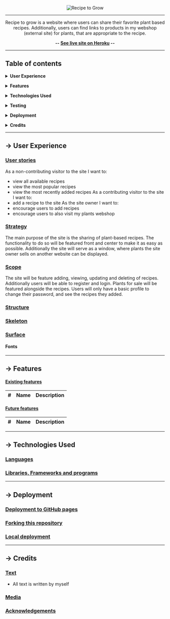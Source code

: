 <div align="center">

![Recipe to Grow](assets/screenshots/responsive-mockup.png)

---

Recipe to grow is a website where users can share their favorite plant based recipes. Additionally, users can find links to products in my webshop (external site) for plants, that are appropriate to the recipe. 

**-- [See live site on Heroku](#) --**

</div>

---

## Table of contents

**<details><summary>User Experience</summary>**
  - [User stories](#user-stories)
  - [Strategy](#strategy)
  - [Scope](#scope)
  - [Structure](#structure)
  - [Skeleton](#skeleton)
  - [Surface](#surface)
</details>

**<details><summary>Features</summary>**
  - [Existing features](#existing-features)
  - [Future features](#future-features)
</details>

**<details><summary>Technologies Used</summary>**
  - [Languages](#languages)
  - [Libraries, Frameworks and programs](#Libraries,-Frameworks-and-programs)
</details>

**<details><summary>Testing</summary>**
  - [Test documentation](#)
</details>

**<details><summary>Deployment</summary>**
  - [Deployment to GitHub pages](#deployment-to-github-pages)
  - [Forking this repository](#forking-this-repository)
  - [Local deployment](#local-deployment)
</details>

**<details><summary>Credits</summary>**
  - [Text](#text)
  - [Media](#media)
  - [Acknowledgements](#acknowledgements)
</details>

---

## &rarr; **User Experience**

### **<ins>User stories</ins>**
As a non-contributing visitor to the site I want to:
  - view all available recipes
  - view the most popular recipes
  - view the most recently added recipes
As a contributing visitor to the site I want to:
  - add a recipe to the site
As the site owner I want to:
  - encourage users to add recipes
  - encourage users to also visit my plants webshop

### **<ins>Strategy</ins>**
The main purpose of the site is the sharing of plant-based recipes. The functionality to do so will be featured front and center to make it as easy as possible. Additionally the site will serve as a window, where plants the site owner sells on another website can be displayed. 

### **<ins>Scope</ins>**
The site will be feature adding, viewing, updating and deleting of recipes. Additionally users will be able to register and login. Plants for sale will be featured alongside the recipes. Users will only have a basic profile to change their password, and see the recipes they added.

### **<ins>Structure</ins>**
 

### **<ins>Skeleton</ins>**


### **<ins>Surface</ins>**


#### **Fonts**


---

## &rarr; **Features**

#### **<ins>Existing features</ins>**
|#|Name|Description|
|-|-|-|



#### **<ins>Future features</ins>**
|#|Name|Description|
|-|-|-|


---

## &rarr; **Technologies Used**
### **<ins>Languages</ins>**




### **<ins>Libraries, Frameworks and programs</ins>**

---

## &rarr; **Deployment** 
### **<ins>Deployment to GitHub pages</ins>**


### **<ins>Forking this repository</ins>**


### **<ins>Local deployment</ins>**


---

## &rarr; **Credits**

### **<ins>Text</ins>**
- All text is written by myself

### **<ins>Media</ins>**


### **<ins>Acknowledgements</ins>**
